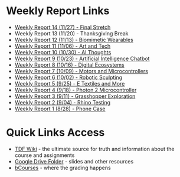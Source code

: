 # Weekly Report Links

- [Weekly Report 14 (11/27) - Final Stretch](https://github.com/Berkeley-MDes/tdf-fa23-divyasrinivasan2/blob/main/weekly-reports/Week-14-1127-Final-Stretch.md)
- Weekly Report 13 (11/20) - Thanksgiving Break
- [Weekly Report 12 (11/13) - Biomimetic Wearables](https://github.com/Berkeley-MDes/tdf-fa23-divyasrinivasan2/blob/main/weekly-reports/Week-12-1113-Biomimetic-Wearables.md)
- [Weekly Report 11 (11/06) - Art and Tech](https://github.com/Berkeley-MDes/tdf-fa23-divyasrinivasan2/blob/main/weekly-reports/Week-11-1106-Art-and-Tech.md)
- [Weekly Report 10 (10/30) - AI Thoughts](https://github.com/Berkeley-MDes/tdf-fa23-divyasrinivasan2/blob/main/weekly-reports/Week-10-1030-AI-Thoughts.md)
- [Weekly Report 9 (10/23) - Artificial Intelligence Chatbot](https://github.com/Berkeley-MDes/tdf-fa23-divyasrinivasan2/blob/main/weekly-reports/Week-9-1023-Artificial-Intelligence_Chatbot.md)
- [Weekly Report 8 (10/16) - Digital Ecosystems](https://github.com/Berkeley-MDes/tdf-fa23-divyasrinivasan2/blob/main/weekly-reports/Week-8-1016-Digital-Ecosystem.md)
- [Weekly Report 7 (10/09) - Motors and Microcontrollers](https://github.com/Berkeley-MDes/tdf-fa23-divyasrinivasan2/blob/main/weekly-reports/Week-7-1009-Motors_Microcontrollers.md)
- [Weekly Report 6 (10/02) - Robotic Sculpting](https://github.com/Berkeley-MDes/tdf-fa23-divyasrinivasan2/blob/main/weekly-reports/Week-6-1002-Sculpture_Exploration.md
)
- [Weekly Report 5 (9/25) - E Textiles and More](https://github.com/Berkeley-MDes/tdf-fa23-divyasrinivasan2/blob/main/weekly-reports/Week-5-0925-E-Textiles.md)
- [Weekly Report 4 (9/18) - Photon 2 Microcontroller](https://github.com/Berkeley-MDes/tdf-fa23-divyasrinivasan2/blob/main/weekly-reports/Week-4-0918-Photon2.md)
- [Weekly Report 3 (9/11) - Grasshopper Exploration](https://github.com/Berkeley-MDes/tdf-fa23-divyasrinivasan2/blob/main/weekly-reports/Week-3-0911-GrasshopperExploration.md)
- [Weekly Report 2 (9/04) - Rhino Testing](https://github.com/Berkeley-MDes/tdf-fa23-divyasrinivasan2/blob/main/weekly-reports/Week-2-0904-Rhino-Testing.md)
- [Weekly Report 1 (8/28) - Phone Case](https://github.com/Berkeley-MDes/tdf-fa23-divyasrinivasan2/blob/main/weekly-reports/Week-1-0828-Phone-Case.md)


# Quick Links Access #

- [TDF Wiki](https://github.com/Berkeley-MDes/desinv-202/wiki) - the ultimate source for truth and information about the course and assignments
- [Google Drive Folder](https://drive.google.com/drive/folders/1OjFgu4llHn-2WayQFVWRKFyOkQ_WaQRx?usp=drive_link) - slides and other resources
- [bCourses](https://bcourses.berkeley.edu/courses/1528355) - where the grading happens


